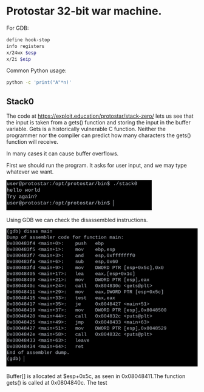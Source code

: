 # Protostar 32-bit war machine.
For GDB:
```bash
define hook-stop
info registers
x/24wx $esp
x/2i $eip
```

Common Python usage:

```bash
python -c 'print("A"*n)'
```

## Stack0

The code at https://exploit.education/protostar/stack-zero/ lets us see that the input is taken
from a gets() function and storing the input in the buffer variable. Gets is a historically vulnerable C function. 
Neither the programmer nor the compiler can predict how many characters the gets() function will receive.

In many cases it can cause buffer overflows. 

First we should run the program. It asks for user input, and we may type whatever we want.

![stack0 execution](hw_stack0.png)

Using GDB we can check the disassembled instructions.

![stack0 disassembled code](stack0_dis.png)

Buffer[] is allocated at $esp+0x5c, as seen in 0x08048411.The function gets() is called at 0x0804840c. The test
